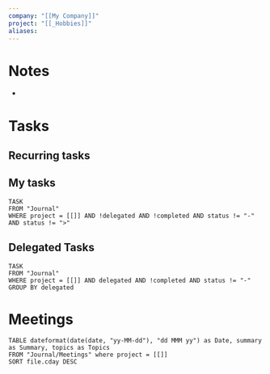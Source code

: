 ```yaml
---
company: "[[My Company]]"
project: "[[_Hobbies]]"
aliases: 
---
```


# Notes

- 


# Tasks
## Recurring tasks



## My tasks 

```dataview
TASK
FROM "Journal"
WHERE project = [[]] AND !delegated AND !completed AND status != "-" AND status != ">"
```


## Delegated Tasks

```dataview
TASK
FROM "Journal"
WHERE project = [[]] AND delegated AND !completed AND status != "-" 
GROUP BY delegated
```

# Meetings

```dataview
TABLE dateformat(date(date, "yy-MM-dd"), "dd MMM yy") as Date, summary as Summary, topics as Topics
FROM "Journal/Meetings" where project = [[]]
SORT file.cday DESC
```

